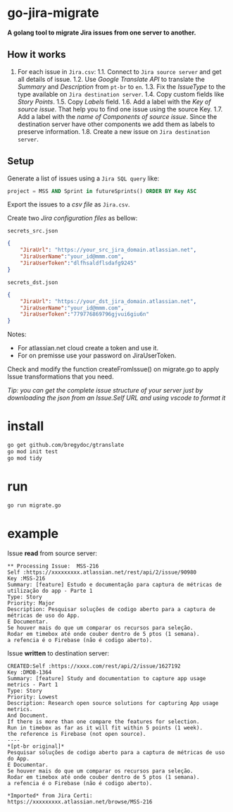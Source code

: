 # go-jira-migrate

**A golang tool to migrate Jira issues from one server to another.**

## How it works

1. For each issue in `Jira.csv`:
1.1. Connect to `Jira source server` and get all details of issue.
1.2. Use *Google Translate API* to translate the *Summary* and *Description* from `pt-br` to `en`.
1.3. Fix the *IssueType* to the type available on `Jira destination server`.
1.4. Copy custom fields like *Story Points*.
1.5. Copy *Labels* field.
1.6. Add a label with the *Key of source issue*. That help you to find one issue using the source Key.
1.7. Add a label with the *name of Components of source issue*. Since the destination server have other components we add them as labels to preserve information.
1.8. Create a new issue on `Jira destination server`.

## Setup

Generate a list of issues using a `Jira SQL query` like:
```sql
project = MSS AND Sprint in futureSprints() ORDER BY Key ASC
```
Export the issues to a *csv file* as `Jira.csv`.

Create two *Jira configuration files* as bellow:

`secrets_src.json`
```json
{
	"JiraUrl": "https://your_src_jira_domain.atlassian.net",
	"JiraUserName":"your_id@mmm.com",
	"JiraUserToken":"dlfhsaldflsdafg9245"
}
```

`secrets_dst.json`
```json
{
	"JiraUrl": "https://your_dst_jira_domain.atlassian.net",
	"JiraUserName":"your_id@mmm.com",
	"JiraUserToken":"779776869796gjvui6giu6n"
}
```
Notes:
- For atlassian.net cloud create a token and use it.
- For on premisse use your password on JiraUserToken.

Check and modify the function createFromIssue() on migrate.go to apply Issue transformations that you need.

*Tip: you can get the complete issue structure of your server just by downloading the json from an Issue.Self URL and using vscode to format it*


# install

```bash
go get github.com/bregydoc/gtranslate
go mod init test
go mod tidy
```



# run

```bash
go run migrate.go
```

# example

Issue **read** from source server:
```text
** Processing Issue:  MSS-216
Self :https://xxxxxxxxx.atlassian.net/rest/api/2/issue/90980
Key :MSS-216
Summary: [feature] Estudo e documentação para captura de métricas de utilização do app - Parte 1
Type: Story
Priority: Major
Description: Pesquisar soluções de codigo aberto para a captura de métricas de uso do App.
E Documentar.
Se houver mais do que um comparar os recursos para seleção.
Rodar em timebox até onde couber dentro de 5 ptos (1 semana).
a refencia é o Firebase (não é codigo aberto).
```

Issue **written** to destination server:
```text
CREATED:Self :https://xxxx.com/rest/api/2/issue/1627192
Key :DMOB-1364
Summary: [feature] Study and documentation to capture app usage metrics - Part 1
Type: Story
Priority: Lowest
Description: Research open source solutions for capturing App usage metrics.
And Document.
If there is more than one compare the features for selection.
Run in timebox as far as it will fit within 5 points (1 week).
the reference is Firebase (not open source).
----
*[pt-br original]*
Pesquisar soluções de codigo aberto para a captura de métricas de uso do App.
E Documentar.
Se houver mais do que um comparar os recursos para seleção.
Rodar em timebox até onde couber dentro de 5 ptos (1 semana).
a refencia é o Firebase (não é codigo aberto).

*Imported* from Jira Certi: https://xxxxxxxxx.atlassian.net/browse/MSS-216
```
